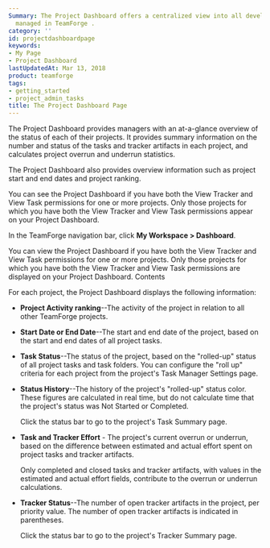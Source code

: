 ```yaml
---
Summary: The Project Dashboard offers a centralized view into all development projects
  managed in TeamForge .
category: ''
id: projectdashboardpage
keywords:
- My Page
- Project Dashboard
lastUpdatedAt: Mar 13, 2018
product: teamforge
tags:
- getting_started
- project_admin_tasks
title: The Project Dashboard Page
---
```


The Project Dashboard provides managers with an at-a-glance overview of the status of each of their projects. It provides summary information on the number and status of the tasks and tracker artifacts in each project, and calculates project overrun and underrun statistics.

The Project Dashboard also provides overview information such as project start and end dates and project ranking.

You can see the Project Dashboard if you have both the View Tracker and View Task permissions for one or more projects. Only those projects for which you have both the View Tracker and View Task permissions appear on your Project Dashboard.

In the TeamForge navigation bar, click **My Workspace > Dashboard**.

You can view the Project Dashboard if you have both the View Tracker and View Task permissions for one or more projects. Only those projects for which you have both the View Tracker and View Task permissions are displayed on your Project Dashboard.
Contents

For each project, the Project Dashboard displays the following information:

* **Project Activity ranking**--The activity of the project in relation to all other TeamForge projects.
* **Start Date or End Date**--The start and end date of the project, based on the start and end dates of all project tasks.
* **Task Status**--The status of the project, based on the "rolled-up" status of all project tasks and task folders. You can configure the "roll up" criteria for each project from the project's Task Manager Settings page.
* **Status History**--The history of the project's "rolled-up" status color. These figures are calculated in real time, but do not calculate time that the project's status was Not Started or Completed.
  
  Click the status bar to go to the project's Task Summary page.
* **Task and Tracker Effort** - The project's current overrun or underrun, based on the difference between estimated and actual effort spent on project tasks and tracker artifacts.

  Only completed and closed tasks and tracker artifacts, with values in the estimated and actual effort fields, contribute to the overrun or underrun calculations.
* **Tracker Status**--The number of open tracker artifacts in the project, per priority value. The number of open tracker artifacts is indicated in parentheses.
  
  Click the status bar to go to the project's Tracker Summary page.

